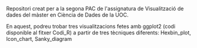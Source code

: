 Repositori creat per a la segona PAC de l'assignatura de Visualització de dades del màster en Ciència de Dades de la UOC. 

En aquest, podreu trobar tres visualitzacions fetes amb ggplot2 (codi disponible al fitxer Codi_R) a partir de tres tècniques diferents: Hexbin_plot, Icon_chart, Sanky_diagram
